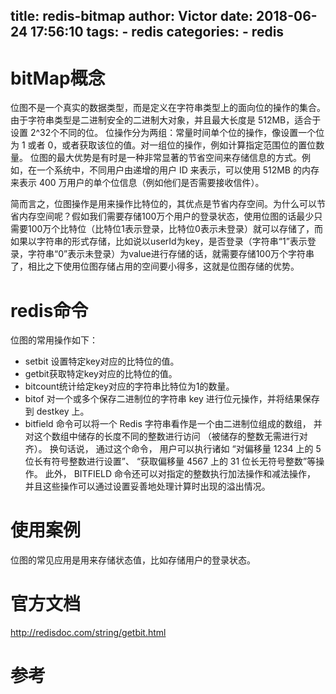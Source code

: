 title: redis-bitmap
author: Victor
date: 2018-06-24 17:56:10
tags:
    - redis
categories:
    - redis
---
# bitMap概念

位图不是一个真实的数据类型，而是定义在字符串类型上的面向位的操作的集合。由于字符串类型是二进制安全的二进制大对象，并且最大长度是 512MB，适合于设置 2^32个不同的位。
位操作分为两组：常量时间单个位的操作，像设置一个位为 1 或者 0，或者获取该位的值。对一组位的操作，例如计算指定范围位的置位数量。
位图的最大优势是有时是一种非常显著的节省空间来存储信息的方式。例如，在一个系统中，不同用户由递增的用户 ID 来表示，可以使用 512MB 的内存来表示 400 万用户的单个位信息（例如他们是否需要接收信件）。 

简而言之，位图操作是用来操作比特位的，其优点是节省内存空间。为什么可以节省内存空间呢？假如我们需要存储100万个用户的登录状态，使用位图的话最少只需要100万个比特位（比特位1表示登录，比特位0表示未登录）就可以存储了，而如果以字符串的形式存储，比如说以userId为key，是否登录（字符串“1”表示登录，字符串“0”表示未登录）为value进行存储的话，就需要存储100万个字符串了，相比之下使用位图存储占用的空间要小得多，这就是位图存储的优势。


# redis命令
位图的常用操作如下：

- setbit 设置特定key对应的比特位的值。
- getbit获取特定key对应的比特位的值。
- bitcount统计给定key对应的字符串比特位为1的数量。
- bitof 对一个或多个保存二进制位的字符串 key 进行位元操作，并将结果保存到 destkey 上。
- bitfield 命令可以将一个 Redis 字符串看作是一个由二进制位组成的数组， 并对这个数组中储存的长度不同的整数进行访问 （被储存的整数无需进行对齐）。 换句话说， 通过这个命令， 用户可以执行诸如 “对偏移量 1234 上的 5 位长有符号整数进行设置”、 “获取偏移量 4567 上的 31 位长无符号整数”等操作。 此外， BITFIELD 命令还可以对指定的整数执行加法操作和减法操作， 并且这些操作可以通过设置妥善地处理计算时出现的溢出情况。

# 使用案例

位图的常见应用是用来存储状态值，比如存储用户的登录状态。

# 官方文档
http://redisdoc.com/string/getbit.html

# 参考
